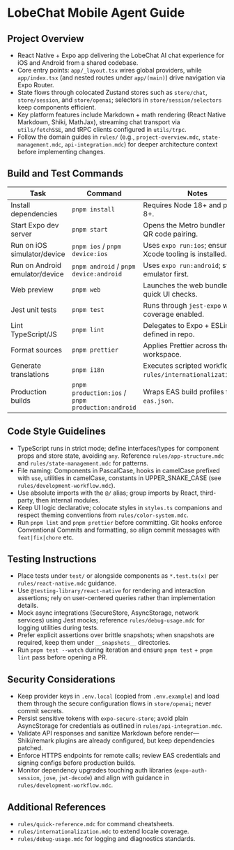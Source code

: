 # LobeChat Mobile Agent Guide

## Project Overview

- React Native + Expo app delivering the LobeChat AI chat experience for iOS and Android from a shared codebase.
- Core entry points: `app/_layout.tsx` wires global providers, while `app/index.tsx` (and nested routes under `app/(main)`) drive navigation via Expo Router.
- State flows through colocated Zustand stores such as `store/chat`, `store/session`, and `store/openai`; selectors in `store/session/selectors` keep components efficient.
- Key platform features include Markdown + math rendering (React Native Markdown, Shiki, MathJax), streaming chat transport via `utils/fetchSSE`, and tRPC clients configured in `utils/trpc`.
- Follow the domain guides in `rules/` (e.g., `project-overview.mdc`, `state-management.mdc`, `api-integration.mdc`) for deeper architecture context before implementing changes.

## Build and Test Commands

| Task                           | Command                                           | Notes                                                             |
| ------------------------------ | ------------------------------------------------- | ----------------------------------------------------------------- |
| Install dependencies           | `pnpm install`                                    | Requires Node 18+ and pnpm 8+.                                    |
| Start Expo dev server          | `pnpm start`                                      | Opens the Metro bundler with QR code pairing.                     |
| Run on iOS simulator/device    | `pnpm ios` / `pnpm device:ios`                    | Uses `expo run:ios`; ensure Xcode tooling is installed.           |
| Run on Android emulator/device | `pnpm android` / `pnpm device:android`            | Uses `expo run:android`; start an emulator first.                 |
| Web preview                    | `pnpm web`                                        | Launches the web bundle for quick UI checks.                      |
| Jest unit tests                | `pnpm test`                                       | Runs through `jest-expo` with coverage enabled.                   |
| Lint TypeScript/JS             | `pnpm lint`                                       | Delegates to Expo + ESLint rules defined in repo.                 |
| Format sources                 | `pnpm prettier`                                   | Applies Prettier across the workspace.                            |
| Generate translations          | `pnpm i18n`                                       | Executes scripted workflow from `rules/internationalization.mdc`. |
| Production builds              | `pnpm production:ios` / `pnpm production:android` | Wraps EAS build profiles from `eas.json`.                         |

## Code Style Guidelines

- TypeScript runs in strict mode; define interfaces/types for component props and store state, avoiding `any`. Reference `rules/app-structure.mdc` and `rules/state-management.mdc` for patterns.
- File naming: Components in PascalCase, hooks in camelCase prefixed with `use`, utilities in camelCase, constants in UPPER_SNAKE_CASE (see `rules/development-workflow.mdc`).
- Use absolute imports with the `@/` alias; group imports by React, third-party, then internal modules.
- Keep UI logic declarative; colocate styles in `styles.ts` companions and respect theming conventions from `rules/color-system.mdc`.
- Run `pnpm lint` and `pnpm prettier` before committing. Git hooks enforce Conventional Commits and formatting, so align commit messages with `feat|fix|chore` etc.

## Testing Instructions

- Place tests under `test/` or alongside components as `*.test.ts(x)` per `rules/react-native.mdc` guidance.
- Use `@testing-library/react-native` for rendering and interaction assertions; rely on user-centered queries rather than implementation details.
- Mock async integrations (SecureStore, AsyncStorage, network services) using Jest mocks; reference `rules/debug-usage.mdc` for logging utilities during tests.
- Prefer explicit assertions over brittle snapshots; when snapshots are required, keep them under `__snapshots__` directories.
- Run `pnpm test --watch` during iteration and ensure `pnpm test` + `pnpm lint` pass before opening a PR.

## Security Considerations

- Keep provider keys in `.env.local` (copied from `.env.example`) and load them through the secure configuration flows in `store/openai`; never commit secrets.
- Persist sensitive tokens with `expo-secure-store`; avoid plain AsyncStorage for credentials as outlined in `rules/api-integration.mdc`.
- Validate API responses and sanitize Markdown before render—Shiki/remark plugins are already configured, but keep dependencies patched.
- Enforce HTTPS endpoints for remote calls; review EAS credentials and signing configs before production builds.
- Monitor dependency upgrades touching auth libraries (`expo-auth-session`, `jose`, `jwt-decode`) and align with guidance in `rules/development-workflow.mdc`.

## Additional References

- `rules/quick-reference.mdc` for command cheatsheets.
- `rules/internationalization.mdc` to extend locale coverage.
- `rules/debug-usage.mdc` for logging and diagnostics standards.
